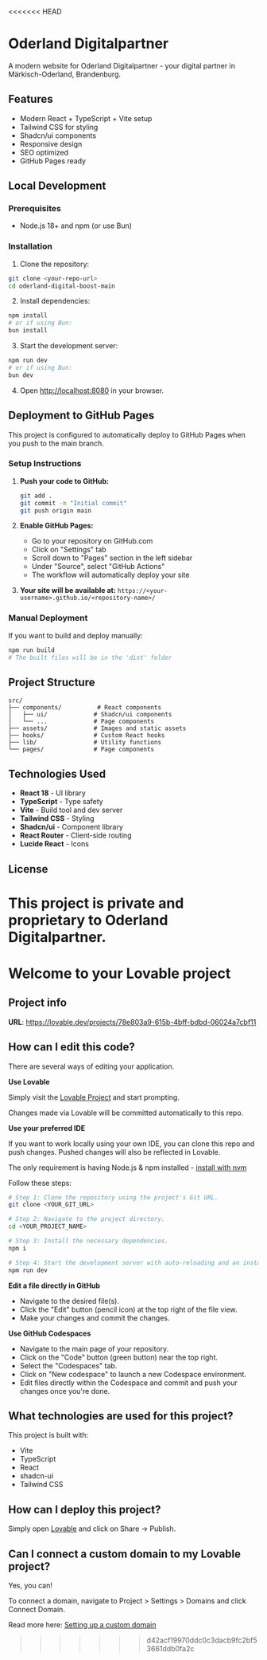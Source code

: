 <<<<<<< HEAD
# Oderland Digitalpartner

A modern website for Oderland Digitalpartner - your digital partner in Märkisch-Oderland, Brandenburg.

## Features

- Modern React + TypeScript + Vite setup
- Tailwind CSS for styling
- Shadcn/ui components
- Responsive design
- SEO optimized
- GitHub Pages ready

## Local Development

### Prerequisites

- Node.js 18+ and npm (or use Bun)

### Installation

1. Clone the repository:
```bash
git clone <your-repo-url>
cd oderland-digital-boost-main
```

2. Install dependencies:
```bash
npm install
# or if using Bun:
bun install
```

3. Start the development server:
```bash
npm run dev
# or if using Bun:
bun dev
```

4. Open [http://localhost:8080](http://localhost:8080) in your browser.

## Deployment to GitHub Pages

This project is configured to automatically deploy to GitHub Pages when you push to the main branch.

### Setup Instructions

1. **Push your code to GitHub:**
   ```bash
   git add .
   git commit -m "Initial commit"
   git push origin main
   ```

2. **Enable GitHub Pages:**
   - Go to your repository on GitHub.com
   - Click on "Settings" tab
   - Scroll down to "Pages" section in the left sidebar
   - Under "Source", select "GitHub Actions"
   - The workflow will automatically deploy your site

3. **Your site will be available at:**
   `https://<your-username>.github.io/<repository-name>/`

### Manual Deployment

If you want to build and deploy manually:

```bash
npm run build
# The built files will be in the 'dist' folder
```

## Project Structure

```
src/
├── components/          # React components
│   ├── ui/             # Shadcn/ui components
│   └── ...             # Page components
├── assets/             # Images and static assets
├── hooks/              # Custom React hooks
├── lib/                # Utility functions
└── pages/              # Page components
```

## Technologies Used

- **React 18** - UI library
- **TypeScript** - Type safety
- **Vite** - Build tool and dev server
- **Tailwind CSS** - Styling
- **Shadcn/ui** - Component library
- **React Router** - Client-side routing
- **Lucide React** - Icons

## License

This project is private and proprietary to Oderland Digitalpartner.
=======
# Welcome to your Lovable project

## Project info

**URL**: https://lovable.dev/projects/78e803a9-615b-4bff-bdbd-06024a7cbf11

## How can I edit this code?

There are several ways of editing your application.

**Use Lovable**

Simply visit the [Lovable Project](https://lovable.dev/projects/78e803a9-615b-4bff-bdbd-06024a7cbf11) and start prompting.

Changes made via Lovable will be committed automatically to this repo.

**Use your preferred IDE**

If you want to work locally using your own IDE, you can clone this repo and push changes. Pushed changes will also be reflected in Lovable.

The only requirement is having Node.js & npm installed - [install with nvm](https://github.com/nvm-sh/nvm#installing-and-updating)

Follow these steps:

```sh
# Step 1: Clone the repository using the project's Git URL.
git clone <YOUR_GIT_URL>

# Step 2: Navigate to the project directory.
cd <YOUR_PROJECT_NAME>

# Step 3: Install the necessary dependencies.
npm i

# Step 4: Start the development server with auto-reloading and an instant preview.
npm run dev
```

**Edit a file directly in GitHub**

- Navigate to the desired file(s).
- Click the "Edit" button (pencil icon) at the top right of the file view.
- Make your changes and commit the changes.

**Use GitHub Codespaces**

- Navigate to the main page of your repository.
- Click on the "Code" button (green button) near the top right.
- Select the "Codespaces" tab.
- Click on "New codespace" to launch a new Codespace environment.
- Edit files directly within the Codespace and commit and push your changes once you're done.

## What technologies are used for this project?

This project is built with:

- Vite
- TypeScript
- React
- shadcn-ui
- Tailwind CSS

## How can I deploy this project?

Simply open [Lovable](https://lovable.dev/projects/78e803a9-615b-4bff-bdbd-06024a7cbf11) and click on Share -> Publish.

## Can I connect a custom domain to my Lovable project?

Yes, you can!

To connect a domain, navigate to Project > Settings > Domains and click Connect Domain.

Read more here: [Setting up a custom domain](https://docs.lovable.dev/tips-tricks/custom-domain#step-by-step-guide)
>>>>>>> d42acf19970ddc0c3dacb9fc2bf53661ddb0fa2c
